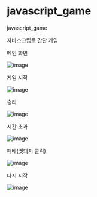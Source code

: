 # javascript_game
 javascript_game

자바스크립트 간단 게임


메인 화면

![image](https://user-images.githubusercontent.com/57259056/152687390-3c2811f9-65f9-4abc-b504-55b978698c6b.png)


게임 시작

![image](https://user-images.githubusercontent.com/57259056/152687409-8b16d25b-6e02-482b-b741-cc6119bf18e6.png)


승리

![image](https://user-images.githubusercontent.com/57259056/152687455-47d5e2c8-38a8-43ce-9bc6-75e5caa2a2fc.png)


시간 초과

![image](https://user-images.githubusercontent.com/57259056/152687427-0965a0f5-4185-4278-84b7-e22175fe4ea1.png)


패배(멧돼지 클릭)

![image](https://user-images.githubusercontent.com/57259056/152687522-fc5efc71-8ca3-49ff-8f34-3e81ce1693eb.png)


다시 시작

![image](https://user-images.githubusercontent.com/57259056/152687593-439f6fb9-74c4-4b36-8611-e0ed78f51c5b.png)
